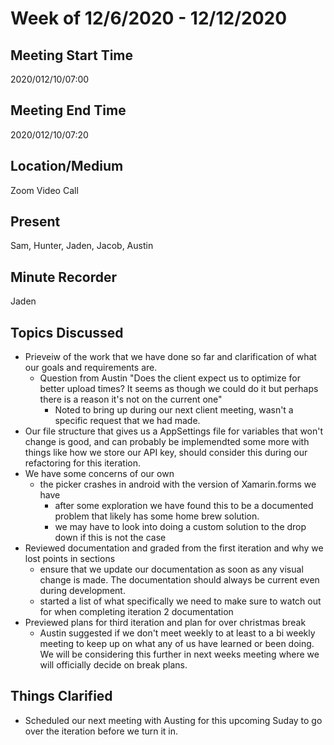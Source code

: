 # Week of 12/6/2020 - 12/12/2020

## Meeting Start Time
2020/012/10/07:00

## Meeting End Time
2020/012/10/07:20

## Location/Medium
Zoom Video Call

## Present
Sam, Hunter, Jaden, Jacob, Austin

## Minute Recorder
Jaden


## Topics Discussed
- Prieveiw of the work that we have done so far and clarification of what our goals and requirements are.
  - Question from Austin "Does the client expect us to optimize for better upload times? It seems as though we could do it but perhaps there is a reason it's not on the current one"
    - Noted to bring up during our next client meeting, wasn't a specific request that we had made.
- Our file structure that gives us a AppSettings file for variables that won't change is good, and can probably be implemendted some more with things like how we store our API key, should consider this during our refactoring for this iteration.
- We have some concerns of our own
  - the picker crashes in android with the version of Xamarin.forms we have
    - after some exploration we have found this to be a documented problem that likely has some home brew solution.
    - we may have to look into doing a custom solution to the drop down if this is not the case
- Reviewed documentation and graded from the first iteration and why we lost points in sections
  - ensure that we update our documentation as soon as any visual change is made. The documentation should always be current even during development.
  - started a list of what specifically we need to make sure to watch out for when completing iteration 2 documentation
- Previewed plans for third iteration and plan for over christmas break
  - Austin suggested if we don't meet weekly to at least to a bi weekly meeting to keep up on what any of us have learned or been doing. We will be considering this further in next weeks meeting where we will officially decide on break plans.

## Things Clarified
- Scheduled our next meeting with Austing for this upcoming Suday to go over the iteration before we turn it in.



